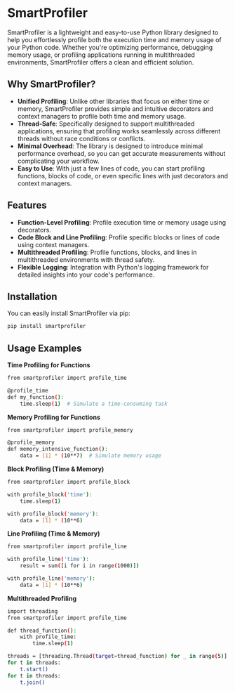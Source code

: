 # SmartProfiler

SmartProfiler is a lightweight and easy-to-use Python library designed to help you effortlessly profile both the execution time and memory usage of your Python code. Whether you're optimizing performance, debugging memory usage, or profiling applications running in multithreaded environments, SmartProfiler offers a clean and efficient solution.
## Why SmartProfiler?

- **Unified Profiling**: Unlike other libraries that focus on either time or memory, SmartProfiler provides simple and intuitive decorators and context managers to profile both time and memory usage.
- **Thread-Safe**: Specifically designed to support multithreaded applications, ensuring that profiling works seamlessly across different threads without race conditions or conflicts.
- **Minimal Overhead**: The library is designed to introduce minimal performance overhead, so you can get accurate measurements without complicating your workflow.
- **Easy to Use**: With just a few lines of code, you can start profiling functions, blocks of code, or even specific lines with just decorators and context managers.
## Features

- **Function-Level Profiling**: Profile execution time or memory usage using decorators.
- **Code Block and Line Profiling**: Profile specific blocks or lines of code using context managers.
- **Multithreaded Profiling**: Profile functions, blocks, and lines in multithreaded environments with thread safety.
- **Flexible Logging**: Integration with Python's logging framework for detailed insights into your code's performance.

## Installation

You can easily install SmartProfiler via pip:

```bash
pip install smartprofiler

```

## Usage Examples
**Time Profiling for Functions**

```bash
from smartprofiler import profile_time

@profile_time
def my_function():
    time.sleep(1)  # Simulate a time-consuming task

```
**Memory Profiling for Functions**

```bash
from smartprofiler import profile_memory

@profile_memory
def memory_intensive_function():
    data = [1] * (10**7)  # Simulate memory usage

```
**Block Profiling (Time & Memory)**

```bash
from smartprofiler import profile_block

with profile_block('time'):
    time.sleep(1)

with profile_block('memory'):
    data = [1] * (10**6)

```

**Line Profiling (Time & Memory)**

```bash
from smartprofiler import profile_line

with profile_line('time'):
    result = sum([i for i in range(1000)])

with profile_line('memory'):
    data = [1] * (10**6)

```

**Multithreaded Profiling**

```bash
import threading
from smartprofiler import profile_time

def thread_function():
    with profile_time:
        time.sleep(1)

threads = [threading.Thread(target=thread_function) for _ in range(5)]
for t in threads:
    t.start()
for t in threads:
    t.join()

```

